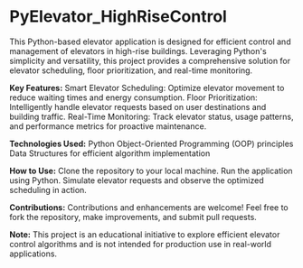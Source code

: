 # PyElevator_HighRiseControl
This Python-based elevator application is designed for efficient control and management of elevators in high-rise buildings. Leveraging Python's simplicity and versatility, this project provides a comprehensive solution for elevator scheduling, floor prioritization, and real-time monitoring.

**Key Features:**
Smart Elevator Scheduling: Optimize elevator movement to reduce waiting times and energy consumption.
Floor Prioritization: Intelligently handle elevator requests based on user destinations and building traffic.
Real-Time Monitoring: Track elevator status, usage patterns, and performance metrics for proactive maintenance.

**Technologies Used:**
Python
Object-Oriented Programming (OOP) principles
Data Structures for efficient algorithm implementation

**How to Use:**
Clone the repository to your local machine.
Run the application using Python.
Simulate elevator requests and observe the optimized scheduling in action.

**Contributions:**
Contributions and enhancements are welcome! Feel free to fork the repository, make improvements, and submit pull requests.

**Note:**
This project is an educational initiative to explore efficient elevator control algorithms and is not intended for production use in real-world applications.
